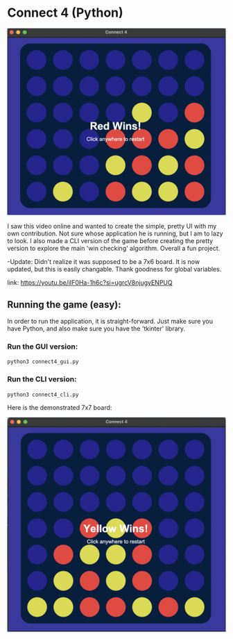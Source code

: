 # Connect 4 (Python)

![Game Screenshot](7x6_board.png)

I saw this video online and wanted to create the simple, pretty UI with my own contribution. Not sure whose application he is running, but I am to lazy to look. I also made a CLI version of the game before creating the pretty version to explore the main 'win checking' algorithm. Overall a fun project.

-Update: Didn't realize it was supposed to be a 7x6 board. It is now updated, but this is easily changable. Thank goodness for global variables.

link: https://youtu.be/iIF0Ha-1h6c?si=ugrcV8njugyENPUQ

## Running the game (easy):
In order to run the application, it is straight-forward. Just make sure you have Python, and also make sure you have the 'tkinter' library. 

### Run the GUI version:
```
python3 connect4_gui.py
```

### Run the CLI version:
```
python3 connect4_cli.py
```

Here is the demonstrated 7x7 board:

![Game Screenshot](C4_gameplay.png)